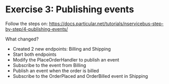 # Exercise 3: Publishing events

Follow the steps on: https://docs.particular.net/tutorials/nservicebus-step-by-step/4-publishing-events/

What changed?
- Created 2 new endpoints: Billing and Shipping
- Start both endpoints
- Modify the PlaceOrderHandler to publish an event
- Subscribe to the event from Billing
- Publish an event when the order is billed
- Subscribe to the OrderPlaced and OrderBilled event in Shipping